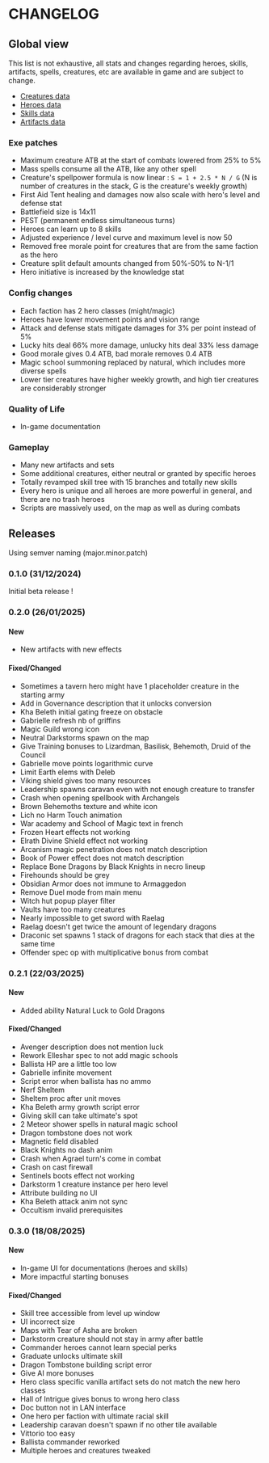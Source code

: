 # CHANGELOG

## Global view

This list is not exhaustive, all stats and changes regarding heroes, skills, artifacts, spells, creatures, etc are available in game and are subject to change.

- [Creatures data](doc/CREATURES.md)
- [Heroes data](doc/HEROES.md)
- [Skills data](doc/SKILLS.md)
- [Artifacts data](doc/ARTIFACTS.md)


### Exe patches

- Maximum creature ATB at the start of combats lowered from 25% to 5%
- Mass spells consume all the ATB, like any other spell
- Creature's spellpower formula is now linear : `S = 1 + 2.5 * N / G` (N is number of creatures in the stack, G is the creature's weekly growth)
- First Aid Tent healing and damages now also scale with hero's level and defense stat
- Battlefield size is 14x11
- PEST (permanent endless simultaneous turns)
- Heroes can learn up to 8 skills
- Adjusted experience / level curve and maximum level is now 50
- Removed free morale point for creatures that are from the same faction as the hero
- Creature split default amounts changed from 50%-50% to N-1/1
- Hero initiative is increased by the knowledge stat

### Config changes

- Each faction has 2 hero classes (might/magic)
- Heroes have lower movement points and vision range
- Attack and defense stats mitigate damages for 3% per point instead of 5%
- Lucky hits deal 66% more damage, unlucky hits deal 33% less damage
- Good morale gives 0.4 ATB, bad morale removes 0.4 ATB
- Magic school summoning replaced by natural, which includes more diverse spells
- Lower tier creatures have higher weekly growth, and high tier creatures are considerably stronger

### Quality of Life

- In-game documentation

### Gameplay

- Many new artifacts and sets
- Some additional creatures, either neutral or granted by specific heroes
- Totally revamped skill tree with 15 branches and totally new skills
- Every hero is unique and all heroes are more powerful in general, and there are no trash heroes
- Scripts are massively used, on the map as well as during combats


## Releases

Using semver naming (major.minor.patch)

### 0.1.0 (31/12/2024)

Initial beta release !

### 0.2.0 (26/01/2025)

#### New

- New artifacts with new effects

#### Fixed/Changed

- Sometimes a tavern hero might have 1 placeholder creature in the starting army
- Add in Governance description that it unlocks conversion
- Kha Beleth initial gating freeze on obstacle
- Gabrielle refresh nb of griffins
- Magic Guild wrong icon
- Neutral Darkstorms spawn on the map
- Give Training bonuses to Lizardman, Basilisk, Behemoth, Druid of the Council
- Gabrielle move points logarithmic curve
- Limit Earth elems with Deleb
- Viking shield gives too many resources
- Leadership spawns caravan even with not enough creature to transfer
- Crash when opening spellbook with Archangels
- Brown Behemoths texture and white icon
- Lich no Harm Touch animation
- War academy and School of Magic text in french
- Frozen Heart effects not working
- Elrath Divine Shield effect not working
- Arcanism magic penetration does not match description
- Book of Power effect does not match description
- Replace Bone Dragons by Black Knights in necro lineup
- Firehounds should be grey
- Obsidian Armor does not immune to Armaggedon
- Remove Duel mode from main menu
- Witch hut popup player filter
- Vaults have too many creatures
- Nearly impossible to get sword with Raelag
- Raelag doesn't get twice the amount of legendary dragons
- Draconic set spawns 1 stack of dragons for each stack that dies at the same time
- Offender spec op with multiplicative bonus from combat

### 0.2.1 (22/03/2025)

#### New

- Added ability Natural Luck to Gold Dragons

#### Fixed/Changed

- Avenger description does not mention luck
- Rework Elleshar spec to not add magic schools
- Ballista HP are a little too low
- Gabrielle infinite movement
- Script error when ballista has no ammo
- Nerf Sheltem
- Sheltem proc after unit moves
- Kha Beleth army growth script error
- Giving skill can take ultimate's spot
- 2 Meteor shower spells in natural magic school
- Dragon tombstone does not work
- Magnetic field disabled
- Black Knights no dash anim
- Crash when Agrael turn's come in combat
- Crash on cast firewall
- Sentinels boots effect not working
- Darkstorm 1 creature instance per hero level
- Attribute building no UI
- Kha Beleth attack anim not sync
- Occultism invalid prerequisites

### 0.3.0 (18/08/2025)

#### New

- In-game UI for documentations (heroes and skills)
- More impactful starting bonuses

#### Fixed/Changed

- Skill tree accessible from level up window
- UI incorrect size
- Maps with Tear of Asha are broken
- Darkstorm creature should not stay in army after battle
- Commander heroes cannot learn special perks
- Graduate unlocks ultimate skill
- Dragon Tombstone building script error
- Give AI more bonuses
- Hero class specific vanilla artifact sets do not match the new hero classes
- Hall of Intrigue gives bonus to wrong hero class
- Doc button not in LAN interface
- One hero per faction with ultimate racial skill
- Leadership caravan doesn't spawn if no other tile available
- Vittorio too easy
- Ballista commander reworked
- Multiple heroes and creatures tweaked

